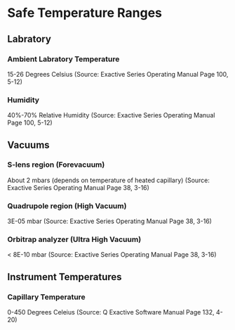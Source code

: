 # Safe Temperature Ranges
## Labratory
### Ambient Labratory Temperature
15-26 Degrees Celsius (Source: Exactive Series Operating Manual Page 100, 5-12)
### Humidity
40%-70% Relative Humidity (Source: Exactive Series Operating Manual Page 100, 5-12)
## Vacuums
### S-lens region (Forevacuum)
About 2 mbars (depends on temperature of heated capillary)  (Source: Exactive Series Operating Manual Page 38, 3-16)
### Quadrupole region (High Vacuum)
3E-05 mbar (Source: Exactive Series Operating Manual Page 38, 3-16)
### Orbitrap analyzer (Ultra High Vacuum)
< 8E-10 mbar (Source: Exactive Series Operating Manual Page 38, 3-16)
## Instrument Temperatures
### Capillary Temperature
0-450 Degrees Celeius (Source: Q Exactive Software Manual Page 132, 4-20)
